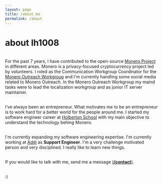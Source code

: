 ```yaml
---
layout: page
title: /about me
permalink: /about
---
```


# about lh1008

<br>For the past 7 years, I have contributed to the open-source <a href="https://web.getmonero.org/" target="_blank">Monero Project</a> in different areas. Monero is a privacy-focused cryptocurrency project led by volunteers. I roled as the Communication Workgroup Coordinator for the <a href="https://github.com/monero-ecosystem/outreach-docs" target="_blank">Monero Outreach Workgroup</a> and I'm currently handling some social media related to Monero Outreach. In the Monero Outreach Workgroup my maind tasks were to lead the localization workgroup and as junior IT server maintainer.

<br>I’ve always been an entrepreneur. What motivates me to be an entrepreneur is to work hard for a better world for the people around me. I started my software engineer career at <a href="https://www.holbertonschool.com/" target="_blank">Holberton School</a> with my main objective to understand the technology behing Monero.

<br>I'm currently expanding my software engineering expertise. I'm currently working at [Addi](https://co.addi.com/) as **Support Engineer**. I'm a very challenge motivated person and very disciplined. I really like to learn new things.

<br>If you would like to talk with me, send me a message <a href="/contact">(<b>/contact</b>)</a>.

<br>:)